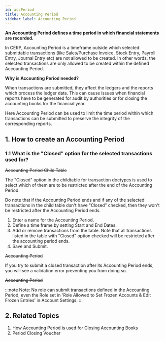 ```yaml
---
id: accPeriod
title: Accounting Period
sidebar_label: Accounting Period
---
```


**An Accounting Period defines a time period in which financial statements are recorded.**

In CERP, Accounting Period is a timeframe outside which selected submittable transactions (like Sales/Purchase Invoice, Stock Entry, Payroll Entry, Journal Entry etc) are not allowed to be created. In other words, the selected transactions are only allowed to be created within the defined Accounting Period.

**Why is Accounting Period needed?**

When transactions are submitted, they affect the ledgers and the reports which process the ledger data. This can cause issues when financial reports have to be generated for audit by authorities or for closing the accounting books for the financial year.

Here Accounting Period can be used to limit the time period within which transactions can be submitted to preserve the integrity of the corresponding reports.

## 1. How to create an Accounting Period

### 1.1 What is the "Closed" option for the selected transactions used for?

~~Accounting Period Child Table~~

The "Closed" option in the childtable for transaction doctypes is used to select which of them are to be restricted after the end of the Accounting Period.

Do note that if the Accounting Period ends and if any of the selected transactions in the child table don't have "Closed" checked, then they won't be restricted after the Accounting Period ends.

1. Enter a name for the Accounting Period.
1. Define a time frame by setting Start and End Dates.
1. Add or remove transactions from the table. Note that all transactions listed in the table with "Closed" option checked will be restricted after the accounting period ends.
1. Save and Submit.

~~Accounting Period~~

If you try to submit a closed transaction after its Accounting Period ends, you will see a validation error preventing you from doing so.

~~Accounting Period~~

:::note
Note: No role can submit transactions defined in the Accounting Period, even the Role set in 'Role Allowed to Set Frozen Accounts & Edit Frozen Entries' in Account Settings.
:::

## 2. Related Topics

1. How Accounting Period is used for Closing Accounting Books
1. Period Closing Voucher
